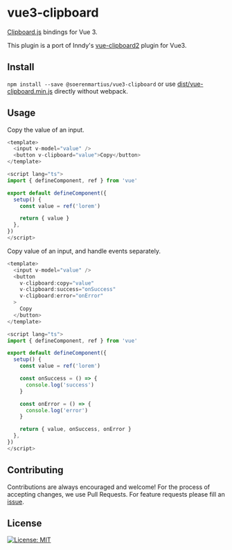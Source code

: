 # vue3-clipboard

[Clipboard.js](https://clipboardjs.com/) bindings for Vue 3.

This plugin is a port of Inndy's [vue-clipboard2](https://github.com/Inndy/vue-clipboard2) plugin for Vue3.

## Install

`npm install --save @soerenmartius/vue3-clipboard` or use [dist/vue-clipboard.min.js](https://github.com/soerenmartius/vue3-clipboard/blob/main/dist/vue-clipboard.min.js) directly without webpack.

## Usage

Copy the value of an input.

``` typescript
<template>
  <input v-model="value" />
  <button v-clipboard="value">Copy</button>
</template>

<script lang="ts">
import { defineComponent, ref } from 'vue'

export default defineComponent({
  setup() {
    const value = ref('lorem')

    return { value }
  },
})
</script>
```

Copy value of an input, and handle events separately.

``` typescript
<template>
  <input v-model="value" />
  <button
    v-clipboard:copy="value"
    v-clipboard:success="onSuccess"
    v-clipboard:error="onError"
  >
    Copy
  </button>
</template>

<script lang="ts">
import { defineComponent, ref } from 'vue'

export default defineComponent({
  setup() {
    const value = ref('lorem')

    const onSuccess = () => {
      console.log('success')
    }

    const onError = () => {
      console.log('error')
    }

    return { value, onSuccess, onError }
  },
})
</script>
```

## Contributing

Contributions are always encouraged and welcome! For the process of accepting changes, we use Pull Requests. For feature requests please fill an [issue](https://github.com/soerenmartius/vue3-clipboard/issues/new).

## License

[![License: MIT](https://img.shields.io/badge/License-MIT-yellow.svg)](https://opensource.org/licenses/MIT)
